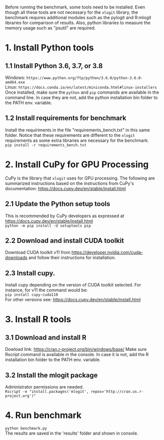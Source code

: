 Before running the benchmark, some tools need to be installed. Even though all these tools are not necessary for the `xlogit` library, the benchmark requires additional modules such as the pylogit and R:mlogit libraries for comparison of results. Also, python libraries to measure the memory usage such as "psutil" are required.
# 1. Install Python tools
## 1.1 Install Python 3.6, 3.7, or 3.8
Windows: `https://www.python.org/ftp/python/3.6.0/python-3.6.0-amd64.exe`  
Linux: `https://docs.conda.io/en/latest/miniconda.html#linux-installers`  
Once installed, make sure the `python` and `pip` commands are available in the command line. In case they are not, add the python installation bin folder to the PATH env. variable.

## 1.2 Install requirements for benchmark
Install the requiriments in the file "requirements_bench.txt" in this same folder. Notice that these requirements are different to the `xlogit` requirements as some extra libraries are necessary for the benchmark.  
`pip install -r requirements_bench.txt`

# 2. Install CuPy for GPU Processing
CuPy is the library that `xlogit` uses for GPU processing. The following are summarized instructions based on the instructions from CuPy's documentation:   https://docs.cupy.dev/en/stable/install.html
## 2.1 Update the Python setup tools
This is recommended by CuPy developers as expressed at https://docs.cupy.dev/en/stable/install.html   
`python -m pip install -U setuptools pip`  
## 2.2 Download and install CUDA toolkit
Download CUDA toolkit v11 from https://developer.nvidia.com/cuda-downloads and follow their instructions for installation.  
## 2.3 Install cupy. 
Install cupy depending on the version of CUDA toolkit selected. For instance, for v11 the command would be:  
`pip install cupy-cuda110`  
For other versions see: https://docs.cupy.dev/en/stable/install.html  

# 3. Install R tools
## 3.1 Download and install R
Dowload link: https://cran.r-project.org/bin/windows/base/
Make sure Rscript command is available in the console. In case it is not, add the R installation bin folder to the PATH env. variable.  
## 3.2 Install the mlogit package 
Administrator permissions are needed.  
`Rscript -e "install.packages('mlogit', repos='http://cran.us.r-project.org')"`

# 4. Run benchmark
`python benchmark.py`  
The results are saved in the 'results' folder and shown in console.
